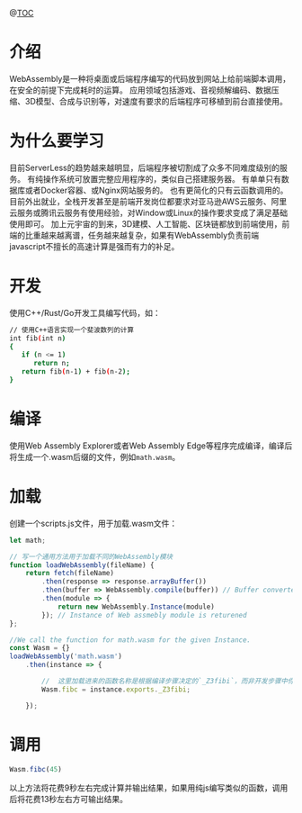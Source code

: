 @[TOC](WebAssembly学习-编写一个WebAssembly方法并放到网站上调用)

# 介绍

WebAssembly是一种将桌面或后端程序编写的代码放到网站上给前端脚本调用，在安全的前提下完成耗时的运算。
应用领域包括游戏、音视频解编码、数据压缩、3D模型、合成与识别等，对速度有要求的后端程序可移植到前台直接使用。

# 为什么要学习

目前ServerLess的趋势越来越明显，后端程序被切割成了众多不同难度级别的服务。
有纯操作系统可放置完整应用程序的，类似自己搭建服务器。
有单单只有数据库或者Docker容器、或Nginx网站服务的。
也有更简化的只有云函数调用的。
目前外出就业，全栈开发甚至是前端开发岗位都要求对亚马逊AWS云服务、阿里云服务或腾讯云服务有使用经验，对Window或Linux的操作要求变成了满足基础使用即可。
加上元宇宙的到来，3D建模、人工智能、区块链都放到前端使用，前端的比重越来越离谱，任务越来越复杂，如果有WebAssembly负责前端javascript不擅长的高速计算是强而有力的补足。

# 开发

使用C++/Rust/Go开发工具编写代码，如：

```bash
// 使用C++语言实现一个斐波数列的计算
int fib(int n)
{
   if (n <= 1)
      return n;
   return fib(n-1) + fib(n-2);
}
```

# 编译

使用Web Assembly Explorer或者Web Assembly Edge等程序完成编译，编译后将生成一个.wasm后缀的文件，例如`math.wasm`。

# 加载

创建一个scripts.js文件，用于加载.wasm文件：

```javascript
let math;

// 写一个通用方法用于加载不同的WebAssembly模块
function loadWebAssembly(fileName) {
    return fetch(fileName)
        .then(response => response.arrayBuffer())
        .then(buffer => WebAssembly.compile(buffer)) // Buffer converted to Web Assembly 
        .then(module => {
            return new WebAssembly.Instance(module)
        }); // Instance of Web assmebly module is returened 
};

//We call the function for math.wasm for the given Instance. 
const Wasm = {}
loadWebAssembly('math.wasm')
    .then(instance => {

        //  这里加载进来的函数名称是根据编译步骤决定的`_Z3fibi`，而非开发步骤中你所定义的函数名`fib`
        Wasm.fibc = instance.exports._Z3fibi;

    });
```

# 调用

```javascript
Wasm.fibc(45)
```

以上方法将花费9秒左右完成计算并输出结果，如果用纯js编写类似的函数，调用后将花费13秒左右方可输出结果。
